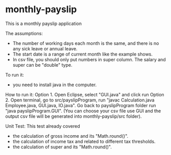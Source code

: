 # monthly-payslip

This is a monthly payslip application

The assumptions:
- The number of working days each month is the same, and there is no any sick leave or annual leave.
- The start date is a range of current month like the example shows.
- In csv file, you should only put numbers in super column. The salary and super can be "double" type.


To run it:
- you need to install java in the computer.


How to run it:
Option 1. Open Eclipse, select "GUI.java" and click run
Option 2. Open terminal, go to src/payslipProgram, run "javac Calculation.java Employee.java, GUI.java, IO.java". Go back to payslipProgram folder run "java payslipProgram.GUI".
(You can choose your csv file use GUI and the output csv file will be generated into monthly-payslip/src folder).


Unit Test:
This test already covered 
- the calculation of gross income and its "Math.round()".
- the calculation of income tax and related to different tax thresholds.
- the calculation of super and its "Math.round()".
